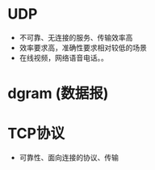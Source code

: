 # UDP 
  - 不可靠、无连接的服务、传输效率高
  - 效率要求高，准确性要求相对较低的场景
  - 在线视频，网络语音电话。。


# dgram (数据报)


# TCP协议
  - 可靠性、面向连接的协议、传输